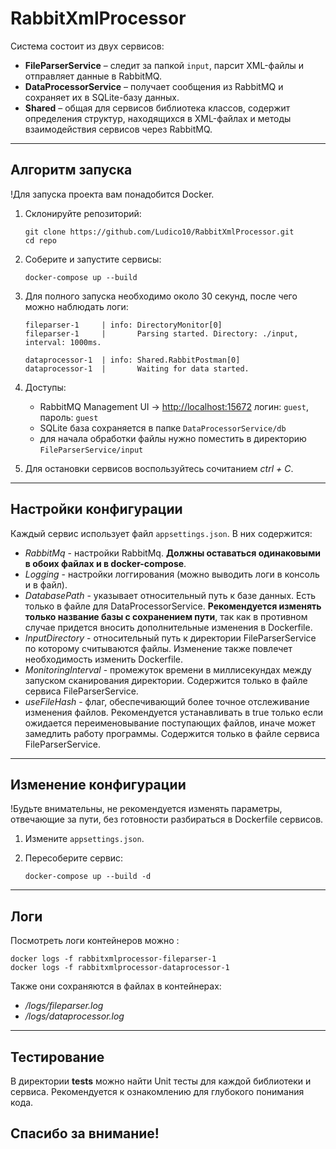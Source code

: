 # RabbitXmlProcessor

Система состоит из двух сервисов:

* **FileParserService** – следит за папкой `input`, парсит XML-файлы и отправляет данные в RabbitMQ.
* **DataProcessorService** – получает сообщения из RabbitMQ и сохраняет их в SQLite-базу данных.
* **Shared** – общая для сервисов библиотека классов, содержит определения структур, находящихся в XML-файлах и методы взаимодействия сервисов через RabbitMQ.

---

## Алгоритм запуска
!Для запуска проекта вам понадобится Docker.

1. Склонируйте репозиторий:

   ```
   git clone https://github.com/Ludico10/RabbitXmlProcessor.git
   cd repo
   ```

2. Соберите и запустите сервисы:

   ```
   docker-compose up --build
   ```

3. Для полного запуска необходимо около 30 секунд, после чего можно наблюдать логи:

   ```
   fileparser-1     | info: DirectoryMonitor[0]
   fileparser-1     |       Parsing started. Directory: ./input, interval: 1000ms.
   ```
   ```
   dataprocessor-1  | info: Shared.RabbitPostman[0]
   dataprocessor-1  |       Waiting for data started.
   ```

4. Доступы:

   * RabbitMQ Management UI → [http://localhost:15672](http://localhost:15672)
     логин: `guest`, пароль: `guest`
   * SQLite база сохраняется в папке `DataProcessorService/db`
   * для начала обработки файлы нужно поместить в директорию `FileParserService/input`
  
5. Для остановки сервисов воспользуйтесь сочитанием *ctrl + C*.

---

## Настройки конфигурации

Каждый сервис использует файл `appsettings.json`. В них содержится:
* *RabbitMq* - настройки RabbitMq. **Должны оставаться одинаковыми в обоих файлах и в docker-compose**.
* *Logging* - настройки логгирования (можно выводить логи в консоль и в файл).
* *DatabasePath* - указывает относительный путь к базе данных. Есть только в файле для DataProcessorService. **Рекомендуется изменять только название базы с сохранением пути**, так как в противном случае придется вносить дополнительные изменения в Dockerfile.
* *InputDirectory* - относительный путь к директории FileParserService по которому считываются файлы. Изменение также повлечет необходимость изменить Dockerfile.
* *MonitoringInterval* - промежуток времени в миллисекундах между запуском сканирования директории. Содержится только в файле сервиса FileParserService.
* *useFileHash* - флаг, обеспечивающий более точное отслеживание изменения файлов. Рекомендуется устанавливать в true только если ожидается переименовывание поступающих файлов, иначе может замедлить работу программы. Содержится только в файле сервиса FileParserService.

---

## Изменение конфигурации
!Будьте внимательны, не рекомендуется изменять параметры, отвечающие за пути, без готовности разбираться в Dockerfile сервисов.

1. Измените `appsettings.json`.
2. Пересоберите сервис:

   ```
   docker-compose up --build -d
   ```

---

## Логи

Посмотреть логи контейнеров можно :

```
docker logs -f rabbitxmlprocessor-fileparser-1
docker logs -f rabbitxmlprocessor-dataprocessor-1
```

Также они сохраняются в файлах в контейнерах:
* */logs/fileparser.log*
* */logs/dataprocessor.log*

---

## Тестирование

В директории **tests** можно найти Unit тесты для каждой библиотеки и сервиса. Рекомендуется к ознакомлению для глубокого понимания кода.

## Спасибо за внимание!
